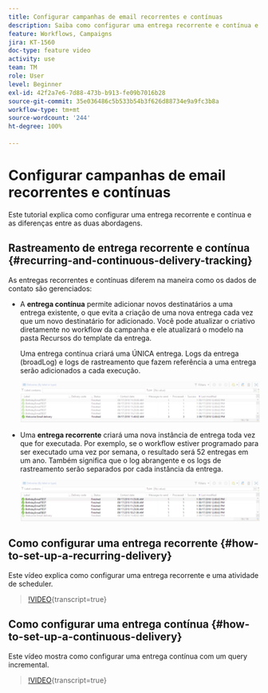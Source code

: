 ```yaml
---
title: Configurar campanhas de email recorrentes e contínuas
description: Saiba como configurar uma entrega recorrente e contínua e compreender as diferenças entre as duas abordagens.
feature: Workflows, Campaigns
jira: KT-1560
doc-type: feature video
activity: use
team: TM
role: User
level: Beginner
exl-id: 42f2a7e6-7d88-473b-b913-fe09b7016b28
source-git-commit: 35e036486c5b533b54b3f626d88734e9a9fc3b8a
workflow-type: tm+mt
source-wordcount: '244'
ht-degree: 100%

---
```


# Configurar campanhas de email recorrentes e contínuas

Este tutorial explica como configurar uma entrega recorrente e contínua e as diferenças entre as duas abordagens.

## Rastreamento de entrega recorrente e contínua {#recurring-and-continuous-delivery-tracking}

As entregas recorrentes e contínuas diferem na maneira como os dados de contato são gerenciados:

* A **entrega contínua** permite adicionar novos destinatários a uma entrega existente, o que evita a criação de uma nova entrega cada vez que um novo destinatário for adicionado. Você pode atualizar o criativo diretamente no workflow da campanha e ele atualizará o modelo na pasta Recursos do template da entrega.

  Uma entrega contínua criará uma ÚNICA entrega. Logs da entrega (broadLog) e logs de rastreamento que fazem referência a uma entrega serão adicionados a cada execução.

  ![Delivery contínuo](/help/assets/delivery_continuous.jpg)

* Uma **entrega recorrente** criará uma nova instância de entrega toda vez que for executada. Por exemplo, se o workflow estiver programado para ser executado uma vez por semana, o resultado será 52 entregas em um ano. Também significa que o log abrangente e os logs de rastreamento serão separados por cada instância da entrega.

  ![Entrega recorrente](/help/assets/delivery_recurring.jpg)

## Como configurar uma entrega recorrente {#how-to-set-up-a-recurring-delivery}

Este vídeo explica como configurar uma entrega recorrente e uma atividade de scheduler.

>[!VIDEO](https://video.tv.adobe.com/v/25040?quality=12&learn=on){transcript=true}

## Como configurar uma entrega contínua {#how-to-set-up-a-continuous-delivery}

Este vídeo mostra como configurar uma entrega contínua com um query incremental.

>[!VIDEO](https://video.tv.adobe.com/v/25039?quality=12&learn=on){transcript=true}
